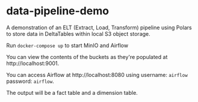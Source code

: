 # data-pipeline-demo
A demonstration of an ELT (Extract, Load, Transform) pipeline using Polars to store data in DeltaTables within local S3 object storage.

Run `docker-compose up` to start MinIO and Airflow

You can view the contents of the buckets as they're populated at http://localhost:9001.

You can access Airflow at http://localhost:8080 using username: `airflow` password: `airflow`.

The output will be a fact table and a dimension table.